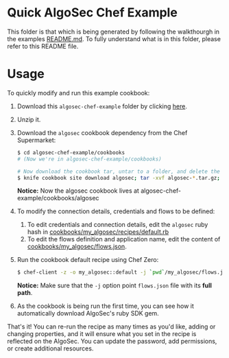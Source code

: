 # Quick AlgoSec Chef Example

This folder is that which is being generated by following the walkthourgh in the examples [README.md](../README.md). To fully understand what is in this folder, please refer to this README file.

# Usage

To quickly modify and run this example cookbook:

1. Download this `algosec-chef-example` folder by clicking [here](https://minhaskamal.github.io/DownGit/#/home?url=https://github.com/AlmogCohen/algosec-chef/tree/master/examples/algosec-chef-example). 
2. Unzip it.
3. Download the `algosec` cookbook dependency from the Chef Supermarket:
      
    ```bash
    $ cd algosec-chef-example/cookbooks
    # (Now we're in algosec-chef-example/cookbooks)
    
    # Now download the cookbook tar, untar to a folder, and delete the tar file
    $ knife cookbook site download algosec; tar -xvf algosec-*.tar.gz; rm algosec-*.tar.gz
    
    ```
    **Notice:** Now the algosec cookbook lives at algosec-chef-example/cookbooks/algosec

 
4. To modify the connection details, credentials and flows to be defined:
    1. To edit credentials and connection details, edit the `algosec` ruby hash in [cookbooks/my_algosec/recipes/default.rb](cookbooks/my_algosec/recipes/default.rb)
    2. To edit the flows definition and application name, edit the content of [cookbooks/my_algosec/flows.json](cookbooks/my_algosec/flows.json).
5. Run the cookbook default recipe using Chef Zero:
    
    ```bash
    $ chef-client -z -o my_algosec::default -j `pwd`/my_algosec/flows.json
    ```
    **Notice:** Make sure that the `-j` option point `flows.json` file with its **full path**.

6. As the cookbook is being run the first time, you can see how it automatically download AlgoSec's ruby SDK gem.

That's it! You can re-run the recipe as many times as you'd like, adding or changing properties, and it will ensure what you set in the recipe is reflected on the AlgoSec. You can update the password, add permissions, or create additional resources.